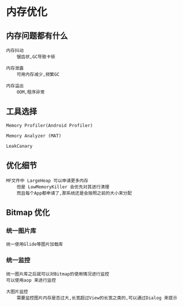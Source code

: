 # 内存优化

## 内存问题都有什么

    内存抖动 
        锯齿状,GC导致卡顿

    内存泄露 
        可用内存减少,频繁GC

    内存溢出
        OOM,程序异常

## 工具选择

    Memory Profiler(Android Profiler)

    Memory Analyzer (MAT)

    LeakCanary

## 优化细节

    MF文件中 LargeHeap 可以申请更多内存
        但是 LowMemoryKiller 会优先对其进行清理
        而且每个App都申请了,那系统还是会按照之前的大小来分配

## Bitmap 优化

### 统一图片库

    统一使用Glide等图片加载库

### 统一监控

    统一图片库之后就可以对Bitmap的使用情况进行监控
    可以使用aop 来进行监控

    大图片监控
        需要监控图片内存是否过大,长宽超过View的长宽之类的,可以通过Dialog 来提示
